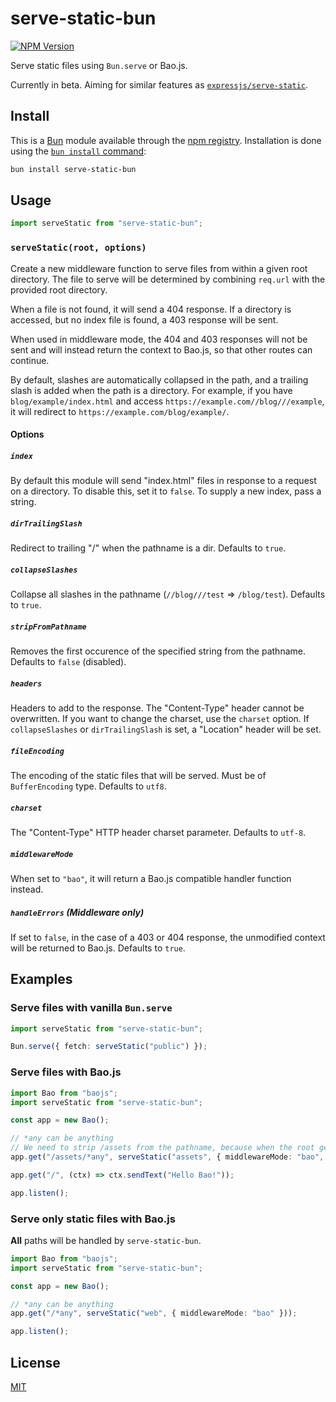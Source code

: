 [npm-url]: https://npmjs.org/package/serve-static-bun
[npm-version-image]: https://badgen.net/npm/v/serve-static-bun

# serve-static-bun

[![NPM Version][npm-version-image]][npm-url]

Serve static files using `Bun.serve` or Bao.js.

Currently in beta. Aiming for similar features as [`expressjs/serve-static`](https://github.com/expressjs/serve-static).

## Install

This is a [Bun](https://bun.sh/) module available through the
[npm registry](https://www.npmjs.com/). Installation is done using the
[`bun install` command](https://github.com/oven-sh/bun#bun-install):

```sh
bun install serve-static-bun
```

## Usage

```js
import serveStatic from "serve-static-bun";
```

### `serveStatic(root, options)`

Create a new middleware function to serve files from within a given root
directory. The file to serve will be determined by combining `req.url`
with the provided root directory.

When a file is not found, it will send a 404 response. If a directory is accessed, but no index file is found, a 403 response will be sent.

When used in middleware mode, the 404 and 403 responses will not be sent and will instead return the context to Bao.js, so that other routes can continue.

By default, slashes are automatically collapsed in the path, and a trailing slash is added when the path is a directory. For example, if you have `blog/example/index.html` and access `https://example.com//blog///example`, it will redirect to `https://example.com/blog/example/`.

#### Options

##### `index`

By default this module will send "index.html" files in response to a request
on a directory. To disable this, set it to `false`. To supply a new index, pass a string.

##### `dirTrailingSlash`

Redirect to trailing "/" when the pathname is a dir. Defaults to `true`.

##### `collapseSlashes`

Collapse all slashes in the pathname (`//blog///test` => `/blog/test`). Defaults to `true`.

##### `stripFromPathname`

Removes the first occurence of the specified string from the pathname. Defaults to `false` (disabled).

##### `headers`

Headers to add to the response. The "Content-Type" header cannot be overwritten. If you want to change the charset, use the `charset` option. If `collapseSlashes` or `dirTrailingSlash` is set, a "Location" header will be set.

##### `fileEncoding`

The encoding of the static files that will be served. Must be of `BufferEncoding` type. Defaults to `utf8`.

##### `charset`

The "Content-Type" HTTP header charset parameter. Defaults to `utf-8`.

##### `middlewareMode`

When set to `"bao"`, it will return a Bao.js compatible handler function instead.

##### `handleErrors` (**Middleware only**)

If set to `false`, in the case of a 403 or 404 response, the unmodified context will be returned to Bao.js. Defaults to `true`.

## Examples

### Serve files with vanilla `Bun.serve`

```ts
import serveStatic from "serve-static-bun";

Bun.serve({ fetch: serveStatic("public") });
```

### Serve files with Bao.js

```ts
import Bao from "baojs";
import serveStatic from "serve-static-bun";

const app = new Bao();

// *any can be anything
// We need to strip /assets from the pathname, because when the root gets combined with the pathname, it results in /assets/assets/file.js.
app.get("/assets/*any", serveStatic("assets", { middlewareMode: "bao", stripFromPathname: "/assets" }));

app.get("/", (ctx) => ctx.sendText("Hello Bao!"));

app.listen();
```

### Serve only static files with Bao.js

**All** paths will be handled by `serve-static-bun`.

```ts
import Bao from "baojs";
import serveStatic from "serve-static-bun";

const app = new Bao();

// *any can be anything
app.get("/*any", serveStatic("web", { middlewareMode: "bao" }));

app.listen();
```

## License

[MIT](LICENSE)
